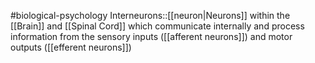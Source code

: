 #biological-psychology 
Interneurons::[[neuron|Neurons]] within the [[Brain]] and [[Spinal Cord]] which communicate internally and process information from the sensory inputs ([[afferent neurons]]) and motor outputs ([[efferent neurons]])
<!--SR:!2023-12-21,3,250-->